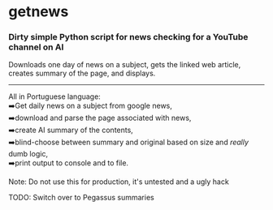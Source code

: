 # getnews
### Dirty simple Python script for news checking for a YouTube channel on AI

Downloads one day of news on a subject, gets the linked web article,
<br>
creates summary of the page, and displays.

<hr>

All in Portuguese language:
<br>
   ➡️Get daily news on a subject from google news,
   <br>
   ➡️download and parse the page associated with news,
   <br>
   ➡️create AI summary of the contents,
   <br>
   ➡️blind-choose between summary and original based on size and *really* dumb logic,
   <br>
   ➡️print output to console and to file.

Note: Do not use this for production, it's untested and a ugly hack

TODO: Switch over to Pegassus summaries
